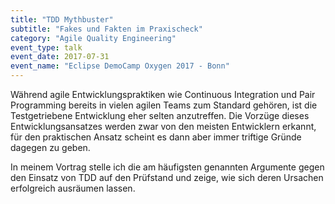 ```yaml
---
title: "TDD Mythbuster"
subtitle: "Fakes und Fakten im Praxischeck"
category: "Agile Quality Engineering"
event_type: talk
event_date: 2017-07-31
event_name: "Eclipse DemoCamp Oxygen 2017 - Bonn"
---
```


Während agile Entwicklungspraktiken wie Continuous Integration und Pair Programming bereits in vielen agilen Teams zum Standard gehören, ist die Testgetriebene Entwicklung eher selten anzutreffen. Die Vorzüge dieses Entwicklungsansatzes werden zwar von den meisten Entwicklern erkannt, für den praktischen Ansatz scheint es dann aber immer triftige Gründe dagegen zu geben.

In meinem Vortrag stelle ich die am häufigsten genannten Argumente gegen den Einsatz von TDD auf den Prüfstand und zeige, wie sich deren Ursachen erfolgreich ausräumen lassen.  
